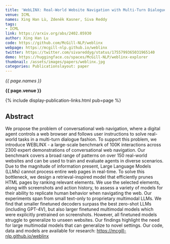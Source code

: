 ```yaml
---
title: 'WebLINX: Real-World Website Navigation with Multi-Turn Dialogue'
venue: ICML
names: Xing Han Lù, Zdeněk Kasner, Siva Reddy
tags:
- ICML
link: https://arxiv.org/abs/2402.05930
author: Xing Han Lu
code: https://github.com/McGill-NLP/weblinx
webpage: https://mcgill-nlp.github.io/weblinx
twitter: https://twitter.com/sivareddyg/status/1755799365031965140
demo: https://huggingface.co/spaces/McGill-NLP/weblinx-explorer
thumbnail: /assets/images/papers/weblinx.jpg
categories: Publicationslayout: paper
---
```


*{{ page.names }}*

**{{ page.venue }}**

{% include display-publication-links.html pub=page %}

## Abstract

We propose the problem of conversational web navigation, where a digital agent controls a web browser and follows user instructions to solve real-world tasks in a multi-turn dialogue fashion. To support this problem, we introduce WEBLINX - a large-scale benchmark of 100K interactions across 2300 expert demonstrations of conversational web navigation. Our benchmark covers a broad range of patterns on over 150 real-world websites and can be used to train and evaluate agents in diverse scenarios. Due to the magnitude of information present, Large Language Models (LLMs) cannot process entire web pages in real-time. To solve this bottleneck, we design a retrieval-inspired model that efficiently prunes HTML pages by ranking relevant elements. We use the selected elements, along with screenshots and action history, to assess a variety of models for their ability to replicate human behavior when navigating the web. Our experiments span from small text-only to proprietary multimodal LLMs. We find that smaller finetuned decoders surpass the best zero-shot LLMs (including GPT-4V), but also larger finetuned multimodal models which were explicitly pretrained on screenshots. However, all finetuned models struggle to generalize to unseen websites. Our findings highlight the need for large multimodal models that can generalize to novel settings. Our code, data and models are available for research: https://mcgill-nlp.github.io/weblinx
